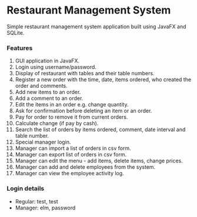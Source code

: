 # Restaurant Management System
Simple restaurant management system application built using JavaFX and SQLite.

### Features
1. GUI application in JavaFX.
2. Login using username/password.
3. Display of restaurant with tables and their table numbers.
4. Register a new order with the time, date, items ordered, who created the order and comments.
5. Add new items to an order.
6. Add a comment to an order.
7. Edit the items in an order e.g. change quantity.
8. Ask for confirmation before deleting an item or an order.
9. Pay for order to remove it from current orders.
10. Calculate change (if pay by cash).
11. Search the list of orders by items ordered, comment, date interval and table number.
12. Special manager login.
13. Manager can import a list of orders in csv form.
14. Manager can export list of orders in csv form.
15. Manager can edit the menu - add items, delete items, change prices.
16. Manager can add and delete employees from the system.
17. Manager can view the employee activity log.


### Login details
* Regular: test, test
* Manager: elm, password
